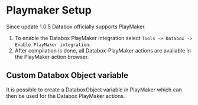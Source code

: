 # Playmaker Setup
Since update 1.0.5 Databox officially supports PlayMaker.  
  
1. To enable the Databox PlayMaker integration select `Tools -> Databox -> Enable PlayMaker integration`.
2. After compilation is done, all Databox-PlayMaker actions are available in the PlayMaker action browser.


## Custom Databox Object variable
It is possible to create a DataboxObject variable in PlayMaker which can then be used for the Databox PlayMaker actions.

